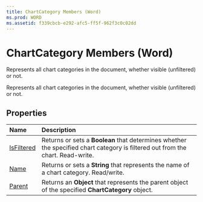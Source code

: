 ```yaml
---
title: ChartCategory Members (Word)
ms.prod: WORD
ms.assetid: f339cbcb-e292-afc5-ff5f-962f3c0c02dd
---
```



# ChartCategory Members (Word)
Represents all chart categories in the document, whether visible (unfiltered) or not.

Represents all chart categories in the document, whether visible (unfiltered) or not.


## Properties



|**Name**|**Description**|
|:-----|:-----|
|[IsFiltered](chartcategory-isfiltered-property-word.md)|Returns or sets a  **Boolean** that determines whether the specified chart category is filtered out from the chart. Read-write.|
|[Name](chartcategory-name-property-word.md)|Returns or sets a  **String** that represents the name of a chart category. Read/write.|
|[Parent](chartcategory-parent-property-word.md)|Returns an  **Object** that represents the parent object of the specified **ChartCategory** object.|

